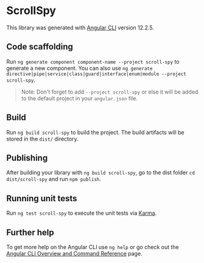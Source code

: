 # ScrollSpy

This library was generated with [Angular CLI](https://github.com/angular/angular-cli) version 12.2.5.

## Code scaffolding

Run `ng generate component component-name --project scroll-spy` to generate a new component. You can also use `ng generate directive|pipe|service|class|guard|interface|enum|module --project scroll-spy`.
> Note: Don't forget to add `--project scroll-spy` or else it will be added to the default project in your `angular.json` file. 

## Build

Run `ng build scroll-spy` to build the project. The build artifacts will be stored in the `dist/` directory.

## Publishing

After building your library with `ng build scroll-spy`, go to the dist folder `cd dist/scroll-spy` and run `npm publish`.

## Running unit tests

Run `ng test scroll-spy` to execute the unit tests via [Karma](https://karma-runner.github.io).

## Further help

To get more help on the Angular CLI use `ng help` or go check out the [Angular CLI Overview and Command Reference](https://angular.io/cli) page.
